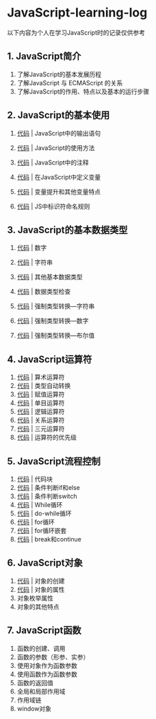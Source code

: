 # JavaScript-learning-log

以下内容为个人在学习JavaScript时的记录仅供参考

## 1. JavaScript简介

1. 了解JavaScript的基本发展历程
2. 了解JavaScript 与 ECMAScript 的关系
3. 了解JavaScript的作用、特点以及基本的运行步骤

## 2. JavaScript的基本使用

1. [代码](https://github.com/techrookiewyx/JavaScript/blob/main/other-case/1-helloworld.html) | JavaScript中的输出语句

2. [代码](https://github.com/techrookiewyx/JavaScript/blob/main/other-case/2-js-introduce-method.html) | JavaScript的使用方法

3. [代码](https://github.com/techrookiewyx/JavaScript/blob/main/other-case/2-js-introduce-method.html) | JavaScript中的注释

4. [代码](https://github.com/techrookiewyx/JavaScript/blob/main/other-case/3-variable.html) | 在JavaScript中定义变量

5. [代码](https://github.com/techrookiewyx/JavaScript/blob/main/other-case/4-variable-attribute.html) | 变量提升和其他变量特点
6. [代码](https://github.com/techrookiewyx/JavaScript/blob/main/other-case/5-identifier.html) | JS中标识符命名规则

## 3. JavaScript的基本数据类型

1. [代码](https://github.com/techrookiewyx/JavaScript/blob/main/other-case/6-DateType-number.html) | 数字

2. [代码](https://github.com/techrookiewyx/JavaScript/blob/main/other-case/7-DateType-string.html) | 字符串
3. [代码](https://github.com/techrookiewyx/JavaScript/blob/main/other-case/8-DateType-other.html) | 其他基本数据类型
4. [代码](https://github.com/techrookiewyx/JavaScript/blob/main/other-case/9-DateType-check.html) | 数据类型检查
5. [代码](https://github.com/techrookiewyx/JavaScript/blob/main/other-case/10-DateType-change-string.html) | 强制类型转换—字符串
6. [代码](https://github.com/techrookiewyx/JavaScript/blob/main/other-case/11-DateType-change-number.html) | 强制类型转换—数字
7. [代码](https://github.com/techrookiewyx/JavaScript/blob/main/other-case/12-DateType-change-boolean.html) | 强制类型转换—布尔值

## 4. JavaScript运算符

1. [代码](https://github.com/techrookiewyx/JavaScript/blob/main/other-case/13-Arithmetic-operator.html) | 算术运算符
2. [代码](https://github.com/techrookiewyx/JavaScript/blob/main/other-case/14-DateType-auto-change.html) | 类型自动转换
3. [代码](https://github.com/techrookiewyx/JavaScript/blob/main/other-case/15-Assignment-Operators.html) | 赋值运算符
4. [代码](https://github.com/techrookiewyx/JavaScript/blob/main/other-case/16-Unary-Operator.html) | 单目运算符
5. [代码](https://github.com/techrookiewyx/JavaScript/blob/main/other-case/17-Logical-Operators.html) | 逻辑运算符
6. [代码](https://github.com/techrookiewyx/JavaScript/blob/main/other-case/18-Relational-Operators.html) | 关系运算符
7. [代码](https://github.com/techrookiewyx/JavaScript/blob/main/other-case/19-Ternary-Operator.html) | 三元运算符
8. [代码](https://github.com/techrookiewyx/JavaScript/blob/main/other-case/20-Operator-Priority.html) | 运算符的优先级

## 5. JavaScript流程控制

1. [代码](https://github.com/techrookiewyx/JavaScript/blob/main/other-case/21-Code-Block.html) | 代码块  
2. [代码](https://github.com/techrookiewyx/JavaScript/blob/main/other-case/22-Conditional-Judgment.html) | 条件判断if和else
3. [代码](https://github.com/techrookiewyx/JavaScript/blob/main/other-case/23-Switch.html) | 条件判断switch
4. [代码](https://github.com/techrookiewyx/JavaScript/blob/main/other-case/24-While.html) | While循环
5. [代码](https://github.com/techrookiewyx/JavaScript/blob/main/other-case/25-do-While.html) | do-while循环
6. [代码](https://github.com/techrookiewyx/JavaScript/blob/main/other-case/26-for.html) | for循环
7. [代码](https://github.com/techrookiewyx/JavaScript/blob/main/other-case/27-for-nest.html) | for循环嵌套
8. [代码](https://github.com/techrookiewyx/JavaScript/blob/main/other-case/28-break-continue.html) | break和continue

## 6. JavaScript对象

1. [代码](https://github.com/techrookiewyx/JavaScript/blob/main/other-case/29-sample-object.html) | 对象的创建
2. [代码](https://github.com/techrookiewyx/JavaScript/blob/main/other-case/30-object-attribute.html) | 对象的属性
2. 对象枚举属性
2. 对象的其他特点

## 7. JavaScript函数

1. 函数的创建、调用
2. 函数的参数（形参、实参）
3. 使用对象作为函数参数
4. 使用函数作为函数参数
5. 函数的返回值
6. 全局和局部作用域
7. 作用域链
8. window对象